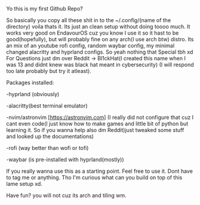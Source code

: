 Yo this is my first Github Repo?

So basically you copy all these shit in to the ~/.config/(name of the directory)
voila thats it.
Its just an clean setup without doing toooo much.
It works very good on EndavourOS cuz you know I use it so it hast to be good(hopefully), but will probably fine on any arch(I use arch btw) distro. 
Its an mix of an youtube rofi config, random waybar config, my minimal changed alacritty and hyprland configs. So yeah nothing that Special tbh xd
For Questions just dm over Reddit -> Bl1ckHat(I created this name when I was 13 and didnt knew was black hat meant in cybersecurity) (I will respond too late probably but try it atleast).

Packages installed:

-hyprland (obviously)

-alacritty(best terminal emulator)

-nvim/astronvim [https://astronvim.com] (I really did not configure that cuz I cant even code(I just know how to make games and little bit of python but learning it. So if you wanna help also dm Reddit)just tweaked some stuff and looked up the documentations)

-rofi (way better than wofi or tofi)

-waybar (is pre-installed with hyprland(mostly))

If you really wanna use this as a starting point. Feel free to use it. Dont have to tag me or anything. Tho I'm curious what can you build on top of this lame setup xd.

Have fun? you will not cuz its arch and tiling wm.
